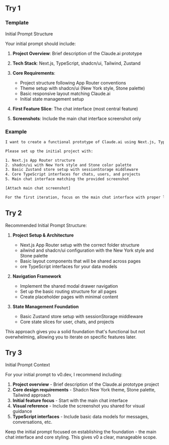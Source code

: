 ## Try 1

### Template

Initial Prompt Structure

Your initial prompt should include:

1. **Project Overview**: Brief description of the Claude.ai prototype
   
2. **Tech Stack**: Next.js, TypeScript, shadcn/ui, Tailwind, Zustand
3. **Core Requirements**:
   - Project structure following App Router conventions
   - Theme setup with shadcn/ui (New York style, Stone palette)
   - Basic responsive layout matching Claude.ai
   - Initial state management setup
4. **First Feature Slice**: The chat interface (most central feature)

5. **Screenshots**: Include the main chat interface screenshot only

### Example

```txt
I want to create a functional prototype of Claude.ai using Next.js, TypeScript, shadcn/ui, and Tailwind CSS. The prototype should look and feel like the real Claude.ai but will return a fixed response: "This is a prototype that feels like real, but isn't."

Please set up the initial project with:

1. Next.js App Router structure
2. shadcn/ui with New York style and Stone color palette
3. Basic Zustand store setup with sessionStorage middleware
4. Core TypeScript interfaces for chats, users, and projects
5. Main chat interface matching the provided screenshot

[Attach main chat screenshot]

For the first iteration, focus on the main chat interface with proper layout and styling. No need to implement all features yet - we'll build iteratively.
```

## Try 2

Recommended Initial Prompt Structure:

1. **Project Setup & Architecture**
   - Next.js App Router setup with the correct folder structure
   - ailwind and shadcn/ui configuration with the New York style and Stone palette
   - Basic layout components that will be shared across pages
   - ore TypeScript interfaces for your data models

2. **Navigation Framework**
   - Implement the shared modal drawer navigation
   - Set up the basic routing structure for all pages
   - Create placeholder pages with minimal content

3. **State Management Foundation**
   - Basic Zustand store setup with sessionStorage middleware
   - Core state slices for user, chats, and projects

This approach gives you a solid foundation that's functional but not overwhelming, allowing you to iterate on specific features later.

## Try 3

Initial Prompt Context

For your initial prompt to v0.dev, I recommend including:

1.  **Project overview** - Brief description of the Claude.ai prototype project
2.  **Core design requirements** - Shadcn New York theme, Stone palette, Tailwind approach
3.  **Initial feature focus** - Start with the main chat interface
4.  **Visual reference** - Include the screenshot you shared for visual guidance
5.  **TypeScript interfaces** - Include basic data models for messages, conversations, etc.

Keep the initial prompt focused on establishing the foundation - the main chat interface and core styling. This gives v0 a clear, manageable scope.